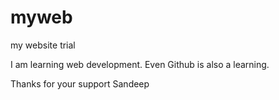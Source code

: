 # myweb
my website trial

I am learning web development. Even Github is also a learning.

Thanks for your support
Sandeep
